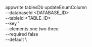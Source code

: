 appwrite tablesDb updateEnumColumn \
        --databaseId <DATABASE_ID> \
        --tableId <TABLE_ID> \
        --key '' \
        --elements one two three \
        --required false \
        --default <DEFAULT> \

